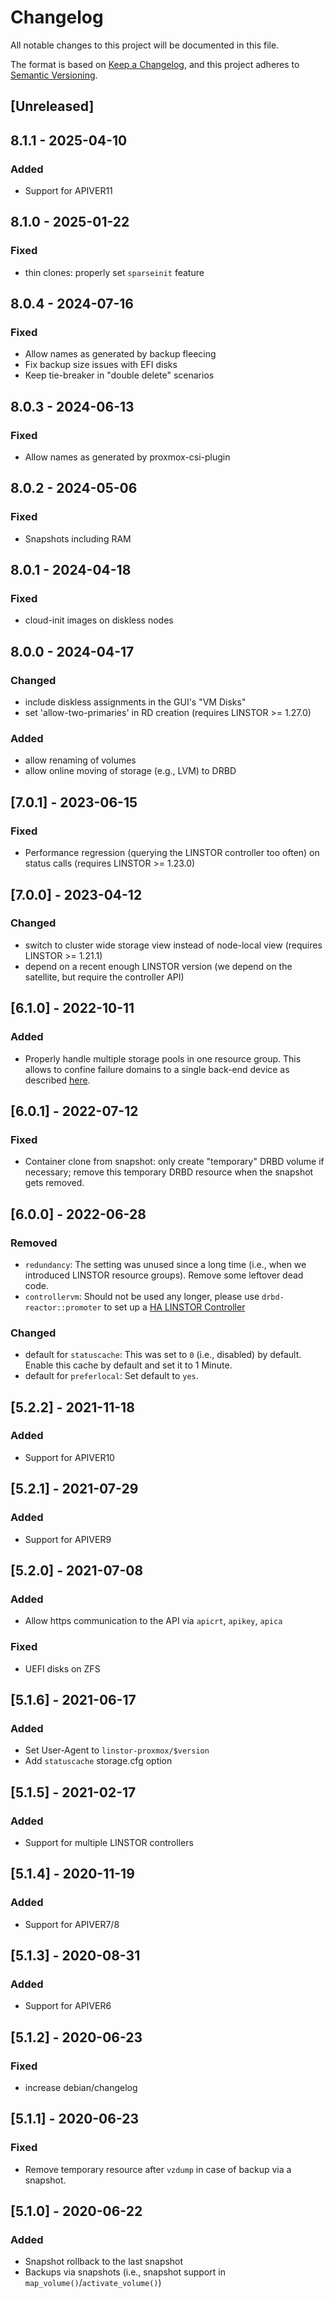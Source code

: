 # Changelog
All notable changes to this project will be documented in this file.

The format is based on [Keep a Changelog](https://keepachangelog.com/en/1.0.0/),
and this project adheres to [Semantic Versioning](https://semver.org/spec/v2.0.0.html).

## [Unreleased]

## 8.1.1 - 2025-04-10
### Added
- Support for APIVER11

## 8.1.0 - 2025-01-22
### Fixed
- thin clones: properly set `sparseinit` feature

## 8.0.4 - 2024-07-16
### Fixed
- Allow names as generated by backup fleecing
- Fix backup size issues with EFI disks
- Keep tie-breaker in "double delete" scenarios

## 8.0.3 - 2024-06-13
### Fixed
- Allow names as generated by proxmox-csi-plugin

## 8.0.2 - 2024-05-06
### Fixed
- Snapshots including RAM

## 8.0.1 - 2024-04-18
### Fixed
- cloud-init images on diskless nodes

## 8.0.0 - 2024-04-17
### Changed
- include diskless assignments in the GUI's "VM Disks"
- set 'allow-two-primaries' in RD creation (requires LINSTOR >= 1.27.0)
### Added
- allow renaming of volumes
- allow online moving of storage (e.g., LVM) to DRBD

## [7.0.1] - 2023-06-15
### Fixed
- Performance regression (querying the LINSTOR controller too often) on status calls (requires LINSTOR >= 1.23.0)

## [7.0.0] - 2023-04-12
### Changed
- switch to cluster wide storage view instead of node-local view (requires LINSTOR >= 1.21.1)
- depend on a recent enough LINSTOR version (we depend on the satellite, but require the controller API)

## [6.1.0] - 2022-10-11
### Added
- Properly handle multiple storage pools in one resource group. This allows to confine failure domains to a single back-end device as described [here](https://linbit.com/drbd-user-guide/linstor-guide-1_0-en/#s-a_storage_pool_per_backend_device).

## [6.0.1] - 2022-07-12
### Fixed
- Container clone from snapshot: only create "temporary" DRBD volume if necessary; remove this temporary DRBD resource when the snapshot gets removed.

## [6.0.0] - 2022-06-28
### Removed
- `redundancy`: The setting was unused since a long time (i.e., when we introduced LINSTOR resource groups). Remove some leftover dead code.
- `controllervm`: Should not be used any longer, please use `drbd-reactor::promoter` to set up a [HA LINSTOR Controller](https://linbit.com/drbd-user-guide/linstor-guide-1_0-en/#s-linstor_ha)

### Changed
- default for `statuscache`: This was set to `0` (i.e., disabled) by default. Enable this cache by default and set it to 1 Minute.
- default for `preferlocal`: Set default to `yes`.

## [5.2.2] - 2021-11-18
### Added
- Support for APIVER10

## [5.2.1] - 2021-07-29
### Added
- Support for APIVER9

## [5.2.0] - 2021-07-08
### Added
- Allow https communication to the API via `apicrt`, `apikey`, `apica`
### Fixed
- UEFI disks on ZFS

## [5.1.6] - 2021-06-17
### Added
- Set User-Agent to `linstor-proxmox/$version`
- Add `statuscache` storage.cfg option

## [5.1.5] - 2021-02-17
### Added
- Support for multiple LINSTOR controllers

## [5.1.4] - 2020-11-19
### Added
- Support for APIVER7/8

## [5.1.3] - 2020-08-31
### Added
- Support for APIVER6

## [5.1.2] - 2020-06-23
### Fixed
- increase debian/changelog

## [5.1.1] - 2020-06-23
### Fixed
- Remove temporary resource after `vzdump` in case of backup via a snapshot.

## [5.1.0] - 2020-06-22
### Added
- Snapshot rollback to the last snapshot
- Backups via snapshots (i.e., snapshot support in `map_volume()`/`activate_volume()`)
